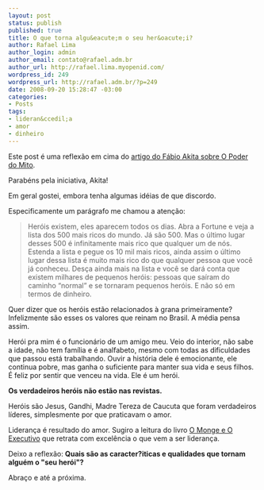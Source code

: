 ```yaml
--- 
layout: post
status: publish
published: true
title: O que torna algu&eacute;m o seu her&oacute;i?
author: Rafael Lima
author_login: admin
author_email: contato@rafael.adm.br
author_url: http://rafael.lima.myopenid.com/
wordpress_id: 249
wordpress_url: http://rafael.adm.br/?p=249
date: 2008-09-20 15:28:47 -03:00
categories: 
- Posts
tags: 
- lideran&ccedil;a
- amor
- dinheiro
---
```

Este post &eacute; uma reflex&atilde;o em cima do <a href="http://www.akitaonrails.com/2008/9/20/off-topic-o-poder-do-mito-redux">artigo do F&aacute;bio Akita sobre O Poder do Mito</a>.

Parab&eacute;ns pela iniciativa, Akita!

Em geral gostei, embora tenha algumas id&eacute;ias de que discordo. 

Especificamente um par&aacute;grafo me chamou a aten&ccedil;&atilde;o:
<blockquote>
Her&oacute;is existem, eles aparecem todos os dias. Abra a Fortune e veja a lista dos 500 mais ricos do mundo. J&aacute; s&atilde;o 500. Mas o &uacute;ltimo lugar desses 500 &eacute; infinitamente mais rico que qualquer um de n&oacute;s. Estenda a lista e pegue os 10 mil mais ricos, ainda assim o &uacute;ltimo lugar dessa lista &eacute; muito mais rico do que qualquer pessoa que voc&ecirc; j&aacute; conheceu. Des&ccedil;a ainda mais na lista e voc&ecirc; se dar&aacute; conta que existem milhares de pequenos her&oacute;is: pessoas que sa&iacute;ram do caminho &ldquo;normal&rdquo; e se tornaram pequenos her&oacute;is. E n&atilde;o s&oacute; em termos de dinheiro.
</blockquote>

Quer dizer que os her&oacute;is est&atilde;o relacionados &agrave; grana primeiramente? Infelizmente s&atilde;o esses os valores que reinam no Brasil. A m&eacute;dia pensa assim.

Her&oacute;i pra mim &eacute; o funcion&aacute;rio de um amigo meu. Veio do interior, n&atilde;o sabe a idade, n&atilde;o tem fam&iacute;lia e &eacute; analfabeto, mesmo com todas as dificuldades que passou est&aacute; trabalhando. Ouvir a hist&oacute;ria dele &eacute; emocionante, ele continua pobre, mas ganha o suficiente para manter sua vida e seus filhos. &Eacute; feliz por sentir que venceu na vida. Ele &eacute; um her&oacute;i.

<strong>Os verdadeiros her&oacute;is n&atilde;o est&atilde;o nas revistas.</strong>

Her&oacute;is s&atilde;o Jesus, Gandhi, Madre Tereza de Caucuta que foram verdadeiros l&iacute;deres, simplesmente por que praticavam o amor.

Lideran&ccedil;a &eacute; resultado do amor. Sugiro a leitura do livro <a href="http://www.submarino.com.br/books_productdetails.asp?ProdTypeId=1&ProdId=232649&St=MC">O Monge e O Executivo</a> que retrata com excel&ecirc;ncia o que vem a ser lideran&ccedil;a.

Deixo a reflex&atilde;o: <strong>Quais s&atilde;o as caracter?iticas e qualidades que tornam algu&eacute;m o "seu her&oacute;i"?</strong>

Abra&ccedil;o e at&eacute; a pr&oacute;xima.
